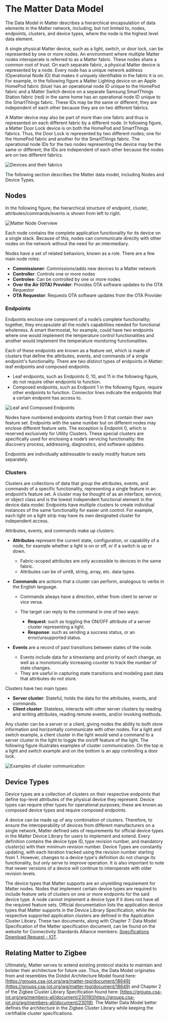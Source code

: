 # The Matter Data Model

The Data Model in Matter describes a hierarchical encapsulation of data elements in the Matter network, including, but not limited to, nodes, endpoints, clusters, and device types, where the node is the highest level data element.

A single physical Matter device, such as a light, switch, or door lock, can be represented by one or more nodes. An environment where multiple Matter nodes interoperate is referred to as a Matter fabric. These nodes share a common root of trust. On each separate fabric, a physical Matter device is represented by a node. Every node has a unique network address (Operational Node ID) that makes it uniquely identifiable in the fabric it is on. For example, in the following figure a Matter Lighting device on an Apple HomePod fabric (blue) has an operational node ID unique to the HomePod fabric and a Matter Switch device on a separate Samsung SmartThings Station fabric (red) in the same home has an operational node ID unique to the SmartThings fabric. These IDs may be the same or different; they are independent of each other because they are on two different fabrics.

A Matter device may also be part of more than one fabric and thus is represented on each different fabric by a different node. In following figure, a Matter Door Lock device is on both the HomePod and SmartThings fabrics. Thus, the Door Lock is represented by two different nodes; one for the HomePod fabric and another for the SmartThings fabric. The operational node IDs for the two nodes representing the device may be the same or different; the IDs are independent of each other because the nodes are on two different fabrics.

![Devices and their fabrics](resources/devices-fabrics.jpg)

The following section describes the Matter data model, including Nodes and Device Types.

## Nodes

In the following figure, the hierarchical structure of endpoint, cluster, attributes/commands/events is shown from left to right.

![Matter Node Overview](resources/node-overview.jpg)

Each node contains the complete application functionality for its device on a single stack. Because of this, nodes can communicate directly with other nodes on the network without the need for an intermediary.

Nodes have a set of related behaviors, known as a role. There are a few main node roles:

- **Commissioner**: Commissions/adds new devices to a Matter network
- **Controller**: Controls one or more nodes
- **Controlee**: Can be controlled by one or more nodes
- **Over the Air (OTA) Provider**: Provides OTA software updates to the OTA Requestor
- **OTA Requestor**: Requests OTA software updates from the OTA Provider

### Endpoints

Endpoints enclose one component of a node’s complete functionality; together, they encapsulate all the node’s capabilities needed for functional wholeness. A smart thermostat, for example, could have two endpoints where one would implement the temperature control functionalities and another would implement the temperature monitoring functionalities.

Each of these endpoints are known as a feature set, which is made of clusters that define the attributes, events, and commands of a single endpoint's functionality. There are two distinct types of endpoints in Matter: leaf endpoints and composed endpoints.

- Leaf endpoints, such as Endpoints 0, 10, and 11 in the following figure, do not require other endpoints to function.
- Composed endpoints, such as Endpoint 1 in the following figure, require other endpoints to function. Connector lines indicate the endpoints that a certain endpoint has access to.

![Leaf and Composed Endpoints](resources/endpoint-types.jpg)

Nodes have numbered endpoints starting from 0 that contain their own feature set. Endpoints with the same number but on different nodes may enclose different feature sets. The exception is Endpoint 0, which is reserved exclusively for Utility Clusters. These special clusters are specifically used for enclosing a node’s servicing functionality: the discovery process, addressing, diagnostics, and software updates.

Endpoints are individually addressable to easily modify feature sets separately.

### Clusters

Clusters are collections of data that group the attributes, events, and commands of a specific functionality, representing a single feature in an endpoint’s feature set. A cluster may be thought of as an interface, service, or object class and is the lowest independent functional element in the device data model. Endpoints have multiple clusters to create individual instances of the same functionality for easier unit control. For example, each light on a light strip may have its own designated cluster for independent access.

Attributes, events, and commands make up clusters:

- **Attributes** represent the current state, configuration, or capability of a node, for example whether a light is on or off, or if a switch is up or down.

  - Fabric-scoped attributes are only accessible to devices in the same fabric.
  - Attributes can be of uint8, string, array, etc. data types.

- **Commands** are actions that a cluster can perform, analogous to verbs in the English language.

  - Commands always have a direction, either from client to server or vice versa.
  - The target can reply to the command in one of two ways:

    - **Request**: such as toggling the ON/OFF attribute of a server cluster representing a light.
    - **Response**: such as sending a success status, or an error/unsupported status.

- **Events** are a record of past transitions between states of the node.

  - Events include data for a timestamp and priority of each change, as well as a monotonically increasing counter to track the number of state changes.
  - They are useful in capturing state transitions and modeling past data that attributes do not store.

Clusters have two main types:

- **Server cluster**: Stateful, holds the data for the attributes, events, and commands.
- **Client cluster**: Stateless, interacts with other server clusters by reading and writing attributes, reading remote events, and/or invoking methods.

Any cluster can be a server or a client, giving nodes the ability to both store information and horizontally communicate with other nodes. For a light and switch example, a client cluster in the light would send a command to a server cluster in the light to toggle the on/off feature of the light. The following figure illustrates examples of cluster communication. On the top is a light and switch example and on the bottom is an app controlling a door lock.

![Examples of cluster communication](resources/communication-examples.jpg)

## Device Types

Device types are a collection of clusters on their respective endpoints that define top-level attributes of the physical device they represent. Device types can require other types for operational purposes; these are known as composed device types and require composed endpoints.

A device can be made up of any combination of clusters. Therefore, to ensure the interoperability of devices from different manufacturers on a single network, Matter defined sets of requirements for official device types in the Matter Device Library for users to implement and extend. Every definition contains the device type ID, type revision number, and mandatory cluster(s) with their minimum revision number. Device Types are constantly updating, with each iteration tracked using the revision number starting from 1. However, changes to a device type's definition do not change its functionality, but only serve to improve operation. It is also important to note that newer versions of a device will continue to interoperate with older revision levels.

The device types that Matter supports are an unyielding requirement for Matter nodes. Nodes that implement certain device types are required to include feature sets of clusters on one or more endpoints for the said device type. A node cannot implement a device type if it does not have all the required feature sets. Official documentation lists the application device types that Matter supports in the Device Library Specification, while the respective supported application clusters are defined in the Application Cluster Library. These two documents, along with Chapter 7: Data Model Specification of the Matter specification document, can be found on the website for Connectivity Standards Alliance members: [Specifications Download Request - IOT](https://csa-iot.org/developer-resource/specifications-download-request/).

## Relating Matter to Zigbee

Ultimately, Matter serves to extend existing protocol stacks to maintain and bolster their architecture for future use. Thus, the Data Model originates from and resembles the Dotdot Architecture Model found here: [https://groups.csa-iot.org/wg/matter-tsg/document/18649](https://groups.csa-iot.org/wg/matter-tsg/document/18649) and Chapter 2 of the Zigbee Cluster Library Specification found here: [https://groups.csa-iot.org/wg/members-all/document/23019](https://groups.csa-iot.org/wg/members-all/document/23019). The Matter Data Model better defines the architecture in the Zigbee Cluster Library while keeping the certifiable cluster specifications.
